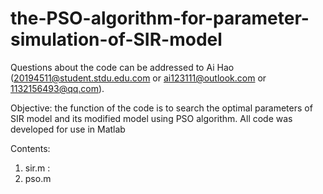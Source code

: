 # the-PSO-algorithm-for-parameter-simulation-of-SIR-model
Questions about the code can be addressed to Ai Hao (20194511@student.stdu.edu.com  or ai123111@outlook.com or 1132156493@qq.com).

Objective: the function of the code is to search the optimal parameters of SIR model and its modified model using PSO algorithm.
All code was developed for use in Matlab

Contents: 

1. sir.m :
2. pso.m
